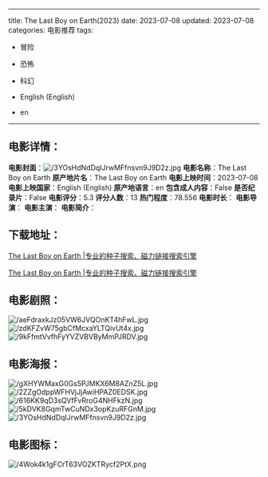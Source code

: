 
---
title: The Last Boy on Earth(2023)
date: 2023-07-08
updated: 2023-07-08
categories: 电影推荐
tags:
- 冒险
- 恐怖
- 科幻

- English (English)
- en
---


> 

## **电影详情**：

**电影封面**：<img src="https://image.tmdb.org/t/p/w200/3YOsHdNdDqIJrwMFfnsvn9J9D2z.jpg" alt="/3YOsHdNdDqIJrwMFfnsvn9J9D2z.jpg" title="/3YOsHdNdDqIJrwMFfnsvn9J9D2z.jpg">
**电影名称**：The Last Boy on Earth
**原产地片名**：The Last Boy on Earth
**电影上映时间**：2023-07-08
**电影上映国家**：English (English)
**原产地语言**：en
**包含成人内容**：False
**是否纪录片**：False
**电影评分**：5.3
**评分人数**：13
**热门程度**：78.556
**电影时长**：
**电影导演**：
**电影主演**：
**电影简介**：

## **下载地址**：
[The Last Boy on Earth |专业的种子搜索、磁力链接搜索引擎](https://movie.amd794.com:2083/?search=The%20Last%20Boy%20on%20Earth&ordering=&mode=match_phrase&page_size=10&page=1)

[The Last Boy on Earth |专业的种子搜索、磁力链接搜索引擎](https://movie.amd794.com:2083/?search=The%20Last%20Boy%20on%20Earth&ordering=&mode=match_phrase&page_size=10&page=1)
 

## **电影剧照**：
<img src="https://image.tmdb.org/t/p/original/aeFdraxkJz05VW6JVQOnKT4hFwL.jpg" alt="/aeFdraxkJz05VW6JVQOnKT4hFwL.jpg" title="/aeFdraxkJz05VW6JVQOnKT4hFwL.jpg"><img src="https://image.tmdb.org/t/p/original/zdKFZvW75gbCfMcxaYLTQivUt4x.jpg" alt="/zdKFZvW75gbCfMcxaYLTQivUt4x.jpg" title="/zdKFZvW75gbCfMcxaYLTQivUt4x.jpg"><img src="https://image.tmdb.org/t/p/original/9kFfmtVvfhFyYVZVBVByMmPJRDV.jpg" alt="/9kFfmtVvfhFyYVZVBVByMmPJRDV.jpg" title="/9kFfmtVvfhFyYVZVBVByMmPJRDV.jpg">

## **电影海报**：
<img src="https://image.tmdb.org/t/p/original/gXHYWMaxG0Gs5PJMKX6M8AZnZ5L.jpg" alt="/gXHYWMaxG0Gs5PJMKX6M8AZnZ5L.jpg" title="/gXHYWMaxG0Gs5PJMKX6M8AZnZ5L.jpg"><img src="https://image.tmdb.org/t/p/original/2ZZgOdppWFHVjJjAwiHPAZ0EDSK.jpg" alt="/2ZZgOdppWFHVjJjAwiHPAZ0EDSK.jpg" title="/2ZZgOdppWFHVjJjAwiHPAZ0EDSK.jpg"><img src="https://image.tmdb.org/t/p/original/616KK9qD3sQVfFvRroG4NHFkzN.jpg" alt="/616KK9qD3sQVfFvRroG4NHFkzN.jpg" title="/616KK9qD3sQVfFvRroG4NHFkzN.jpg"><img src="https://image.tmdb.org/t/p/original/5kDVK8GqmTwCuNDx3opKzuRFGnM.jpg" alt="/5kDVK8GqmTwCuNDx3opKzuRFGnM.jpg" title="/5kDVK8GqmTwCuNDx3opKzuRFGnM.jpg"><img src="https://image.tmdb.org/t/p/original/3YOsHdNdDqIJrwMFfnsvn9J9D2z.jpg" alt="/3YOsHdNdDqIJrwMFfnsvn9J9D2z.jpg" title="/3YOsHdNdDqIJrwMFfnsvn9J9D2z.jpg">

## **电影图标**：
<img src="https://image.tmdb.org/t/p/original/4Wok4k1gFCrT63VOZKTRycf2PtX.png" alt="/4Wok4k1gFCrT63VOZKTRycf2PtX.png" title="/4Wok4k1gFCrT63VOZKTRycf2PtX.png">
